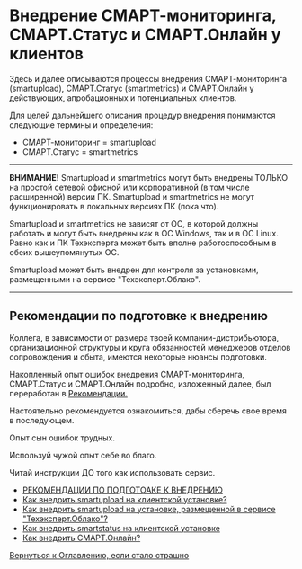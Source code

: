 # Внедрение СМАРТ-мониторинга, СМАРТ.Статус и СМАРТ.Онлайн у клиентов

Здесь и далее описываются процессы внедрения СМАРТ-мониторинга (smartupload), СМАРТ.Статус (smartmetrics) и СМАРТ.Онлайн у действующих, апробационных и потенциальных клиентов.

Для целей дальнейшего описания процедур внедрения понимаются следующие термины и определения:
- СМАРТ-мониторинг = smartupload
- СМАРТ.Статус = smartmetrics

---

**ВНИМАНИЕ!** Smartupload и smartmetrics могут быть внедрены ТОЛЬКО на простой сетевой офисной или корпоративной (в том числе расширенной) версии ПК.
Smartupload и smartmetrics не могут функционировать в локальных версиях ПК (пока что).

Smartupload и smartmetrics не зависят от ОС, в которой должны работать и могут быть внедрены как в ОС Windows, так и в ОС Linux.
Равно как и ПК Техэксперта может быть вполне работоспособным в обеих вышеупомянутых ОС.

Smartupload может быть внедрен для контроля за установками, размещенными на сервисе "Техэксперт.Облако".

---

## Рекомендации по подготовке к внедрению

Коллега, в зависимости от размера твоей компании-дистрибьютора, организационной структуры и круга обязанностей менеджеров отделов сопровождения и сбыта,
имеются некоторые нюансы подготовки.

Накопленный опыт ошибок внедрения СМАРТ-мониторинга, СМАРТ.Статус и СМАРТ.Онлайн подробно, изложенный далее, был переработан в [Рекомендации.](77-smart-implementation-experience.md)

Настоятельно рекомендуется ознакомиться, дабы сберечь свое время в последующем.

Опыт сын ошибок трудных.

Используй чужой опыт себе во благо.

Читай инструкции ДО того как использовать сервис.

- [РЕКОМЕНДАЦИИ ПО ПОДГОТОАКЕ К ВНЕДРЕНИЮ](77-smart-implementation-experience.md)
- [Как внедрить smartupload на клиентской установке?](71-smartupload-implementation-windows.md)
- [Как внедрить smartupload на установке, размещенной в сервисе "Техэксперт.Облако"?](76-smartupload-implementation-TEcloud.md)
- [Как внедрить smartstatus на клиентской установке](73-smartstatus-implementation-windows.md)
- [Как внедрить СМАРТ.Онлайн?](74-smartonline-implementation.md)

[Вернуться к Оглавлению, если стало страшно](Readme.md)






